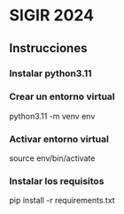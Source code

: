 # SIGIR 2024

## Instrucciones 

### Instalar python3.11

### Crear un entorno virtual
python3.11 -m venv env

### Activar entorno virtual

source env/bin/activate

### Instalar los requisitos
pip install -r requirements.txt